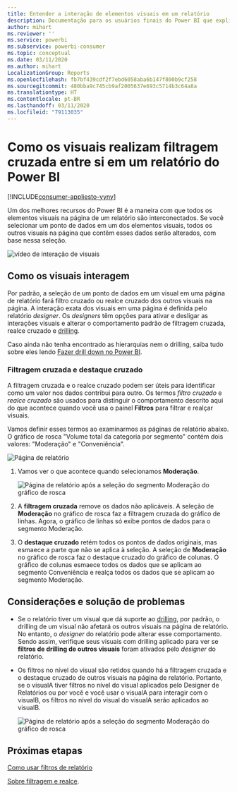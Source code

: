```yaml
---
title: Entender a interação de elementos visuais em um relatório
description: Documentação para os usuários finais do Power BI que explica como os visuais interagem em uma página de relatório.
author: mihart
ms.reviewer: ''
ms.service: powerbi
ms.subservice: powerbi-consumer
ms.topic: conceptual
ms.date: 03/11/2020
ms.author: mihart
LocalizationGroup: Reports
ms.openlocfilehash: fb7bf439cdf2f7ebd6058aba6b147f800b9cf258
ms.sourcegitcommit: 480bba9c745cb9af2005637e693c5714b3c64a8a
ms.translationtype: HT
ms.contentlocale: pt-BR
ms.lasthandoff: 03/11/2020
ms.locfileid: "79113035"
---
```

# <a name="how-visuals-cross-filter-each-other-in-a-power-bi-report"></a>Como os visuais realizam filtragem cruzada entre si em um relatório do Power BI

[!INCLUDE[consumer-appliesto-yyny](../includes/consumer-appliesto-yyny.md)]

Um dos melhores recursos do Power BI é a maneira com que todos os elementos visuais na página de um relatório são interconectados. Se você selecionar um ponto de dados em um dos elementos visuais, todos os outros visuais na página que contêm esses dados serão alterados, com base nessa seleção. 

![vídeo de interação de visuais](media/end-user-interactions/interactions.gif)

## <a name="how-visuals-interact-with-each-other"></a>Como os visuais interagem

Por padrão, a seleção de um ponto de dados em um visual em uma página de relatório fará filtro cruzado ou realce cruzado dos outros visuais na página. A interação exata dos visuais em uma página é definida pelo relatório *designer*. Os *designers* têm opções para ativar e desligar as interações visuais e alterar o comportamento padrão de filtragem cruzada, realce cruzado e [drilling](end-user-drill.md). 

Caso ainda não tenha encontrado as hierarquias nem o drilling, saiba tudo sobre eles lendo [Fazer drill down no Power BI](end-user-drill.md). 

### <a name="cross-filtering-and-cross-highlighting"></a>Filtragem cruzada e destaque cruzado

A filtragem cruzada e o realce cruzado podem ser úteis para identificar como um valor nos dados contribui para outro. Os termos *filtro cruzado* e *realce cruzado* são usados para distinguir o comportamento descrito aqui do que acontece quando você usa o painel **Filtros** para filtrar e realçar visuais.  

Vamos definir esses termos ao examinarmos as páginas de relatório abaixo. O gráfico de rosca "Volume total da categoria por segmento" contém dois valores: "Moderação" e "Conveniência". 

![Página de relatório](media/end-user-interactions/power-bi-interactions-before.png)

1. Vamos ver o que acontece quando selecionamos **Moderação**.

    ![Página de relatório após a seleção do segmento Moderação do gráfico de rosca](media/end-user-interactions/power-bi-interactions-after.png)

2. A **filtragem cruzada** remove os dados não aplicáveis. A seleção de **Moderação** no gráfico de rosca faz a filtragem cruzada do gráfico de linhas. Agora, o gráfico de linhas só exibe pontos de dados para o segmento Moderação. 

3. O **destaque cruzado** retém todos os pontos de dados originais, mas esmaece a parte que não se aplica à seleção. A seleção de **Moderação** no gráfico de rosca faz o destaque cruzado do gráfico de colunas. O gráfico de colunas esmaece todos os dados que se aplicam ao segmento Conveniência e realça todos os dados que se aplicam ao segmento Moderação. 


## <a name="considerations-and-troubleshooting"></a>Considerações e solução de problemas
- Se o relatório tiver um visual que dá suporte ao [drilling](end-user-drill.md), por padrão, o drilling de um visual não afetará os outros visuais na página de relatório. No entanto, o *designer* do relatório pode alterar esse comportamento. Sendo assim, verifique seus visuais com drilling aplicado para ver se **filtros de drilling de outros visuais** foram ativados pelo *designer* do relatório.
    
- Os filtros no nível do visual são retidos quando há a filtragem cruzada e o destaque cruzado de outros visuais na página de relatório. Portanto, se o visualA tiver filtros no nível do visual aplicados pelo Designer de Relatórios ou por você e você usar o visualA para interagir com o visualB, os filtros no nível do visual do visualA serão aplicados ao visualB.

    ![Página de relatório após a seleção do segmento Moderação do gráfico de rosca](media/end-user-interactions/power-bi-visual-filters.png)

## <a name="next-steps"></a>Próximas etapas
[Como usar filtros de relatório](../power-bi-how-to-report-filter.md)    


[Sobre filtragem e realce](end-user-report-filter.md). 
